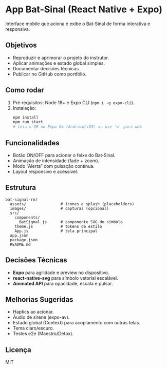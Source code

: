 # App Bat-Sinal (React Native + Expo)

Interface mobile que aciona e exibe o Bat‑Sinal de forma interativa e responsiva.

## Objetivos
- Reproduzir e aprimorar o projeto do instrutor.
- Aplicar animações e estado global simples.
- Documentar decisões técnicas.
- Publicar no GitHub como portfólio.

## Como rodar
1. Pré‑requisitos: Node 18+ e Expo CLI (`npm i -g expo-cli`).
2. Instalação:
   ```bash
   npm install
   npm run start
   # leia o QR no Expo Go (Android/iOS) ou use 'w' para web
   ```

## Funcionalidades
- Botão ON/OFF para acionar o feixe do Bat‑Sinal.
- Animação de intensidade (fade + zoom).
- Modo “Alerta” com pulsação contínua.
- Layout responsivo e acessível.

## Estrutura
```
bat-signal-rn/
  assets/               # ícones e splash (placeholders)
  images/               # capturas (opcional)
  src/
    components/
      BatSignal.js      # componente SVG do símbolo
    theme.js            # tokens de estilo
    App.js              # tela principal
  app.json
  package.json
  README.md
```

## Decisões Técnicas
- **Expo** para agilidade e preview no dispositivo.
- **react-native-svg** para símbolo vetorial escalável.
- **Animated API** para opacidade, escala e pulsar.

## Melhorias Sugeridas
- Haptics ao acionar.
- Áudio de sirene (expo-av).
- Estado global (Context) para acoplamento com outras telas.
- Tema claro/escuro.
- Testes e2e (Maestro/Detox).

## Licença
MIT
